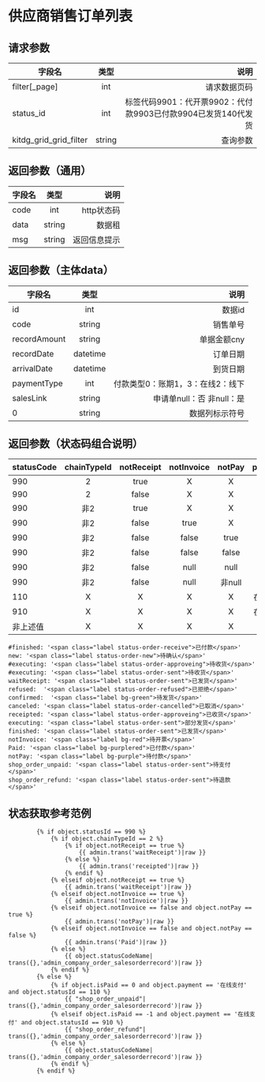 # 供应商销售订单列表
## 请求参数
字段名|类型|说明
--|:--:|--:
filter[_page]|int|请求数据页码
status_id|int|标签代码9901：代开票9902：代付款9903已付款9904已发货140代发货
kitdg_grid_grid_filter|string|查询参数
## 返回参数（通用）
字段名|类型|说明
--|:--:|--:
code|int|http状态码
data|string|数据租
msg|string|返回信息提示
## 返回参数（主体data）
字段名|类型|说明
--|:--:|--:
id|int|数据id
code|string|销售单号
recordAmount|string|单据金额cny
recordDate|datetime|订单日期
arrivalDate|datetime|到货日期
paymentType|int|付款类型0：账期1，3：在线2：线下
salesLink|string|申请单null：否 非null：是
0|string|数据列标示符号
## 返回参数（状态码组合说明）

statusCode|chainTypeId|notReceipt|notInvoice|notPay|payment|isPaid|组合结果
--|:--:|:--:|:--:|:--:|:--:|:--:|--:
990|2|true|X|X|X|X|waitReceipt|
990|2|false|X|X|X|X|receipted|
990|非2|true|X|X|X|X|waitReceipt|
990|非2|false|true|X|X|X|notInvoice|
990|非2|false|false|true|X|X|notPay|
990|非2|false|false|false|X|X|Paid|
990|非2|false|null|null|X|X|object.statusCode.name|
990|非2|false|null|非null|X|X|object.statusCode.name|
110|X|X|X|X|在线支付|0|shop_order_unpaid|
910|X|X|X|X|在线支付|-1|shop_order_refund|
非上述值|X|X|X|X|X|X|object.statusCode.name|
```
#finished: '<span class="label status-order-receive">已付款</span>'
new: '<span class="label status-order-new">待确认</span>'
#executing: '<span class="label status-order-approveing">待收货</span>'
#executing: '<span class="label status-order-sent">待收货</span>'
waitReceipt: '<span class="label status-order-sent">已发货</span>'
refused:  '<span class="label status-order-refused">已拒绝</span>'
confirmed:  '<span class="label bg-green">待发货</span>'
canceled: '<span class="label status-order-cancelled">已取消</span>'
receipted: '<span class="label status-order-approveing">已收货</span>'
executing: '<span class="label status-order-sent">部分发货</span>'
finished: '<span class="label status-order-sent">已发货</span>'
notInvoice: '<span class="label bg-red">待开票</span>'
Paid: '<span class="label bg-purplered">已付款</span>'
notPay: '<span class="label bg-purple">待付款</span>'
shop_order_unpaid: '<span class="label status-order-sent">待支付</span>'
shop_order_refund: '<span class="label status-order-sent">待退款</span>'
```
## 状态获取参考范例
```
        {% if object.statusId == 990 %}
            {% if object.chainTypeId == 2 %}
                {% if object.notReceipt == true %}
                    {{ admin.trans('waitReceipt')|raw }}
                {% else %}
                    {{ admin.trans('receipted')|raw }}
                {% endif %}
            {% elseif object.notReceipt == true %}
                {{ admin.trans('waitReceipt')|raw }}
            {% elseif object.notInvoice == true %}
                {{ admin.trans('notInvoice')|raw }}
            {% elseif object.notInvoice == false and object.notPay == true %}
                {{ admin.trans('notPay')|raw }}
            {% elseif object.notInvoice == false and object.notPay == false %}
                {{ admin.trans('Paid')|raw }}
            {% else %}
                {{ object.statusCodeName| trans({},'admin_company_order_salesorderrecord')|raw }}
            {% endif %}
        {% else %}
            {% if object.isPaid == 0 and object.payment == '在线支付' and object.statusId == 110 %}
                {{ "shop_order_unpaid"| trans({},'admin_company_order_salesorderrecord')|raw }}
            {% elseif object.isPaid == -1 and object.payment == '在线支付' and object.statusId == 910 %}
                {{ "shop_order_refund"| trans({},'admin_company_order_salesorderrecord')|raw }}
            {% else %}
                {{ object.statusCodeName| trans({},'admin_company_order_salesorderrecord')|raw }}
            {% endif %}
        {% endif %}
```
